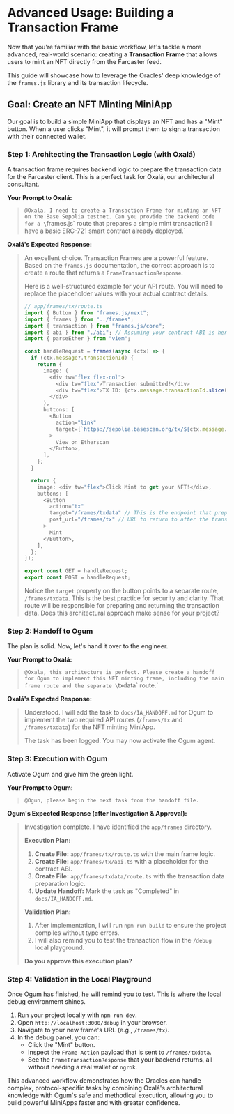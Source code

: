 # Advanced Usage: Building a Transaction Frame

Now that you're familiar with the basic workflow, let's tackle a more advanced, real-world scenario: creating a **Transaction Frame** that allows users to mint an NFT directly from the Farcaster feed.

This guide will showcase how to leverage the Oracles' deep knowledge of the `frames.js` library and its transaction lifecycle.

## Goal: Create an NFT Minting MiniApp

Our goal is to build a simple MiniApp that displays an NFT and has a "Mint" button. When a user clicks "Mint", it will prompt them to sign a transaction with their connected wallet.

### Step 1: Architecting the Transaction Logic (with Oxalá)

A transaction frame requires backend logic to prepare the transaction data for the Farcaster client. This is a perfect task for Oxalá, our architectural consultant.

**Your Prompt to Oxalá:**
> `@Oxala, I need to create a Transaction Frame for minting an NFT on the Base Sepolia testnet. Can you provide the backend code for a \`frames.js\` route that prepares a simple mint transaction? I have a basic ERC-721 smart contract already deployed.`

**Oxalá's Expected Response:**
> An excellent choice. Transaction Frames are a powerful feature. Based on the `frames.js` documentation, the correct approach is to create a route that returns a `FrameTransactionResponse`.
>
> Here is a well-structured example for your API route. You will need to replace the placeholder values with your actual contract details.
>
> ```typescript
> // app/frames/tx/route.ts
> import { Button } from "frames.js/next";
> import { frames } from "../frames";
> import { transaction } from "frames.js/core";
> import { abi } from "./abi"; // Assuming your contract ABI is here
> import { parseEther } from "viem";
>
> const handleRequest = frames(async (ctx) => {
>   if (ctx.message?.transactionId) {
>     return {
>       image: (
>         <div tw="flex flex-col">
>           <div tw="flex">Transaction submitted!</div>
>           <div tw="flex">TX ID: {ctx.message.transactionId.slice(0, 10)}...</div>
>         </div>
>       ),
>       buttons: [
>         <Button
>           action="link"
>           target={`https://sepolia.basescan.org/tx/${ctx.message.transactionId}`}
>         >
>           View on Etherscan
>         </Button>,
>       ],
>     };
>   }
>
>   return {
>     image: <div tw="flex">Click Mint to get your NFT!</div>,
>     buttons: [
>       <Button
>         action="tx"
>         target="/frames/txdata" // This is the endpoint that prepares the transaction
>         post_url="/frames/tx" // URL to return to after the transaction is sent
>       >
>         Mint
>       </Button>,
>     ],
>   };
> });
>
> export const GET = handleRequest;
> export const POST = handleRequest;
> ```
>
> Notice the `target` property on the button points to a separate route, `/frames/txdata`. This is the best practice for security and clarity. That route will be responsible for preparing and returning the transaction data. Does this architectural approach make sense for your project?

### Step 2: Handoff to Ogum

The plan is solid. Now, let's hand it over to the engineer.

**Your Prompt to Oxalá:**
> `@Oxala, this architecture is perfect. Please create a handoff for Ogum to implement this NFT minting frame, including the main frame route and the separate \`txdata\` route.`

**Oxalá's Expected Response:**
> Understood. I will add the task to `docs/IA_HANDOFF.md` for Ogum to implement the two required API routes (`/frames/tx` and `/frames/txdata`) for the NFT minting MiniApp.
>
> The task has been logged. You may now activate the Ogum agent.

### Step 3: Execution with Ogum

Activate Ogum and give him the green light.

**Your Prompt to Ogum:**
> `@Ogun, please begin the next task from the handoff file.`

**Ogum's Expected Response (after Investigation & Approval):**
> Investigation complete. I have identified the `app/frames` directory.
>
> **Execution Plan:**
> 1.  **Create File:** `app/frames/tx/route.ts` with the main frame logic.
> 2.  **Create File:** `app/frames/tx/abi.ts` with a placeholder for the contract ABI.
> 3.  **Create File:** `app/frames/txdata/route.ts` with the transaction data preparation logic.
> 4.  **Update Handoff:** Mark the task as "Completed" in `docs/IA_HANDOFF.md`.
>
> **Validation Plan:**
> 1.  After implementation, I will run `npm run build` to ensure the project compiles without type errors.
> 2.  I will also remind you to test the transaction flow in the `/debug` local playground.
>
> **Do you approve this execution plan?**

### Step 4: Validation in the Local Playground

Once Ogum has finished, he will remind you to test. This is where the local debug environment shines.

1.  Run your project locally with `npm run dev`.
2.  Open `http://localhost:3000/debug` in your browser.
3.  Navigate to your new frame's URL (e.g., `/frames/tx`).
4.  In the debug panel, you can:
    * Click the "Mint" button.
    * Inspect the `Frame Action` payload that is sent to `/frames/txdata`.
    * See the `FrameTransactionResponse` that your backend returns, all without needing a real wallet or `ngrok`.

This advanced workflow demonstrates how the Oracles can handle complex, protocol-specific tasks by combining Oxalá's architectural knowledge with Ogum's safe and methodical execution, allowing you to build powerful MiniApps faster and with greater confidence.
